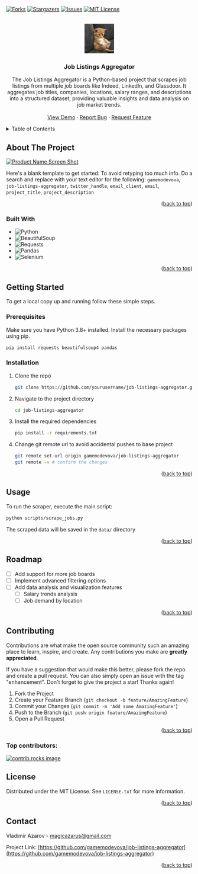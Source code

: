 <a id="readme-top"></a>


<!-- PROJECT SHIELDS -->
<!--
-->
[![Forks][forks-shield]][forks-url]
[![Stargazers][stars-shield]][stars-url]
[![Issues][issues-shield]][issues-url]
[![MIT License][license-shield]][license-url]


<!-- PROJECT LOGO -->
<br />
<div align="center">
  <a href="https://github.com/gamemodevova/job-listings-aggregator">
    <img src="images/logo.png" alt="Logo" width="80" height="80">
  </a>

<h3 align="center">Job Listings Aggregator</h3>

  <p align="center">
    The Job Listings Aggregator is a Python-based project that scrapes job listings from multiple job boards like Indeed, LinkedIn, and Glassdoor. It aggregates job titles, companies, locations, salary ranges, and descriptions into a structured dataset, providing valuable insights and data analysis on job market trends. 
    <br />
    <br />
    <a href="https://github.com/gamemodevova/job-listings-aggregator">View Demo</a>
    ·
    <a href="https://github.com/gamemodevova/job-listings-aggregator/issues/new?labels=bug&template=bug-report---.md">Report Bug</a>
    ·
    <a href="https://github.com/gamemodevova/job-listings-aggregator/issues/new?labels=enhancement&template=feature-request---.md">Request Feature</a>
  </p>
</div>



<!-- TABLE OF CONTENTS -->
<details>
  <summary>Table of Contents</summary>
  <ol>
    <li>
      <a href="#about-the-project">About The Project</a>
      <ul>
        <li><a href="#built-with">Built With</a></li>
      </ul>
    </li>
    <li>
      <a href="#getting-started">Getting Started</a>
      <ul>
        <li><a href="#prerequisites">Prerequisites</a></li>
        <li><a href="#installation">Installation</a></li>
      </ul>
    </li>
    <li><a href="#usage">Usage</a></li>
    <li><a href="#roadmap">Roadmap</a></li>
    <li><a href="#license">License</a></li>
    <li><a href="#contact">Contact</a></li>
  </ol>
</details>



<!-- ABOUT THE PROJECT -->
## About The Project

[![Product Name Screen Shot][product-screenshot]](https://example.com)

Here's a blank template to get started: To avoid retyping too much info. Do a search and replace with your text editor for the following: `gamemodevova`, `job-listings-aggregator`, `twitter_handle`, `email_client`, `email`, `project_title`, `project_description`

<p align="right">(<a href="#readme-top">back to top</a>)</p>


### Built With

* ![Python][python-shield]
* ![BeautifulSoup][beautifulsoup-shield]
* ![Requests][requests-shield]
* ![Pandas][pandas-shield]
* ![Selenium][selenium-shield]

<p align="right">(<a href="#readme-top">back to top</a>)</p>



<!-- GETTING STARTED -->
## Getting Started

To get a local copy up and running follow these simple steps.

### Prerequisites
Make sure you have Python 3.8+ installed. Install the necessary packages using pip.
  ```sh
  pip install requests beautifulsoup4 pandas
  ```

### Installation

1. Clone the repo
   ```sh
   git clone https://github.com/yourusername/job-listings-aggregator.git  
   ```
2. Navigate to the project directory 
   ```sh
   cd job-listings-aggregator
   ```
3. Install the required dependencies
   ```sh
   pip install -r requirements.txt
   ```
4. Change git remote url to avoid accidental pushes to base project
   ```sh
   git remote set-url origin gamemodevova/job-listings-aggregator
   git remote -v # confirm the changes
   ```

<p align="right">(<a href="#readme-top">back to top</a>)</p>



<!-- USAGE EXAMPLES -->
## Usage

To run the scraper, execute the main script:
```sh
python scripts/scrape_jobs.py
```
The scraped data will be saved in the ``data/`` directory


<p align="right">(<a href="#readme-top">back to top</a>)</p>



<!-- ROADMAP -->
## Roadmap

- [ ] Add support for more job boards
- [ ] Implement advanced filtering options
- [ ] Add data analysis and visualization features
  - [ ] Salary trends analysis
  - [ ] Job demand by location

<p align="right">(<a href="#readme-top">back to top</a>)</p>


<!-- CONTRIBUTING -->
## Contributing

Contributions are what make the open source community such an amazing place to learn, inspire, and create. Any contributions you make are **greatly appreciated**.

If you have a suggestion that would make this better, please fork the repo and create a pull request. You can also simply open an issue with the tag "enhancement".
Don't forget to give the project a star! Thanks again!

1. Fork the Project
2. Create your Feature Branch (`git checkout -b feature/AmazingFeature`)
3. Commit your Changes (`git commit -m 'Add some AmazingFeature'`)
4. Push to the Branch (`git push origin feature/AmazingFeature`)
5. Open a Pull Request

<p align="right">(<a href="#readme-top">back to top</a>)</p>

### Top contributors:

<a href="https://github.com/gamemodevova/job-listings-aggregator/graphs/contributors">
  <img src="https://contrib.rocks/image?repo=gamemodevova/job-listings-aggregator" alt="contrib.rocks image" />
</a>



<!-- LICENSE -->
## License

Distributed under the MIT License. See `LICENSE.txt` for more information.

<p align="right">(<a href="#readme-top">back to top</a>)</p>



<!-- CONTACT -->
## Contact

Vladimir Azarov - magicazarus@gmail.com

Project Link: [https://github.com/gamemodevova/job-listings-aggregator](https://github.com/gamemodevova/job-listings-aggregator)

<p align="right">(<a href="#readme-top">back to top</a>)</p>
<!-- MARKDOWN LINKS & IMAGES -->
<!-- https://www.markdownguide.org/basic-syntax/#reference-style-links -->

[contributors-shield]: https://img.shields.io/github/contributors/gamemodevova/job-listings-aggregator.svg?style=for-the-badge

[contributors-url]: https://github.com/gamemodevova/job-listings-aggregator/graphs/contributors

[forks-shield]: https://img.shields.io/github/forks/gamemodevova/job-listings-aggregator.svg?style=for-the-badge

[forks-url]: https://github.com/gamemodevova/job-listings-aggregator/network/members

[stars-shield]: https://img.shields.io/github/stars/gamemodevova/job-listings-aggregator.svg?style=for-the-badge

[stars-url]: https://github.com/gamemodevova/job-listings-aggregator/stargazers

[issues-shield]: https://img.shields.io/github/issues/gamemodevova/job-listings-aggregator.svg?style=for-the-badge

[issues-url]: https://github.com/gamemodevova/job-listings-aggregator/issues

[license-shield]: https://img.shields.io/github/license/gamemodevova/job-listings-aggregator.svg?style=for-the-badge

[license-url]: https://github.com/gamemodevova/job-listings-aggregator/blob/master/LICENSE.txt

[linkedin-shield]: https://img.shields.io/badge/-LinkedIn-black.svg?style=for-the-badge&logo=linkedin&colorB=555

[linkedin-url]: https://linkedin.com/in/linkedin_username

[product-screenshot]: images/screenshot.png

[python-shield]: https://img.shields.io/badge/Python-3.8%2B-blue?style=for-the-badge&logo=python&logoColor=white

[beautifulsoup-shield]: https://img.shields.io/badge/BeautifulSoup-4-green?style=for-the-badge&logo=python&logoColor=white

[requests-shield]: https://img.shields.io/badge/Requests-2.25+-blue?style=for-the-badge&logo=python&logoColor=white

[pandas-shield]: https://img.shields.io/badge/Pandas-1.1+-green?style=for-the-badge&logo=pandas&logoColor=white

[selenium-shield]: https://img.shields.io/badge/Selenium-3.141.0+-green?style=for-the-badge&logo=selenium&logoColor=white